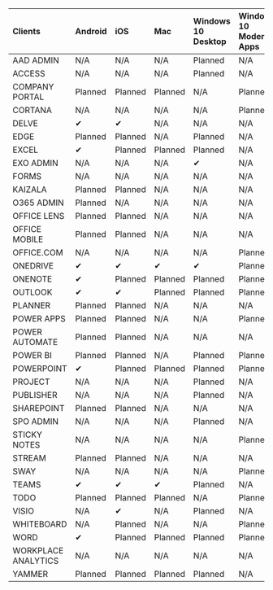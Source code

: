 <!-- This file is generated automatically. Changes made to this file will be overwritten.-->
|Clients|Android|iOS|Mac|Windows 10 Desktop|Windows 10 Modern Apps|
|:-|:-|:-|:-|:-|:-|
|AAD ADMIN|N/A|N/A|N/A|Planned|N/A|
|ACCESS|N/A|N/A|N/A|Planned|N/A|
|COMPANY PORTAL|Planned|Planned|Planned|N/A|Planned|
|CORTANA|N/A|N/A|N/A|N/A|Planned|
|DELVE|✔|✔|N/A|N/A|N/A|
|EDGE|Planned|Planned|N/A|Planned|N/A|
|EXCEL|✔|Planned|Planned|Planned|N/A|
|EXO ADMIN|N/A|N/A|N/A|✔|N/A|
|FORMS|N/A|N/A|N/A|N/A|N/A|
|KAIZALA|Planned|Planned|N/A|N/A|N/A|
|O365 ADMIN|Planned|N/A|N/A|N/A|N/A|
|OFFICE LENS|Planned|Planned|N/A|N/A|N/A|
|OFFICE MOBILE|Planned|Planned|N/A|N/A|N/A|
|OFFICE.COM|N/A|N/A|N/A|N/A|Planned|
|ONEDRIVE|✔|✔|✔|✔|Planned|
|ONENOTE|✔|Planned|Planned|Planned|Planned|
|OUTLOOK|✔|✔|Planned|Planned|Planned|
|PLANNER|Planned|Planned|N/A|N/A|N/A|
|POWER APPS|Planned|Planned|N/A|N/A|Planned|
|POWER AUTOMATE|Planned|Planned|N/A|N/A|N/A|
|POWER BI|Planned|Planned|N/A|Planned|Planned|
|POWERPOINT|✔|Planned|Planned|Planned|Planned|
|PROJECT|N/A|N/A|N/A|Planned|N/A|
|PUBLISHER|N/A|N/A|N/A|Planned|N/A|
|SHAREPOINT|Planned|Planned|N/A|N/A|N/A|
|SPO ADMIN|N/A|N/A|N/A|Planned|N/A|
|STICKY NOTES|N/A|N/A|N/A|N/A|Planned|
|STREAM|Planned|Planned|N/A|N/A|N/A|
|SWAY|N/A|N/A|N/A|N/A|Planned|
|TEAMS|✔|✔|✔|Planned|N/A|
|TODO|Planned|Planned|Planned|N/A|Planned|
|VISIO|N/A|✔|N/A|Planned|N/A|
|WHITEBOARD|N/A|Planned|N/A|N/A|Planned|
|WORD|✔|Planned|Planned|Planned|Planned|
|WORKPLACE ANALYTICS|N/A|N/A|N/A|N/A|N/A|
|YAMMER|Planned|Planned|Planned|Planned|N/A|
